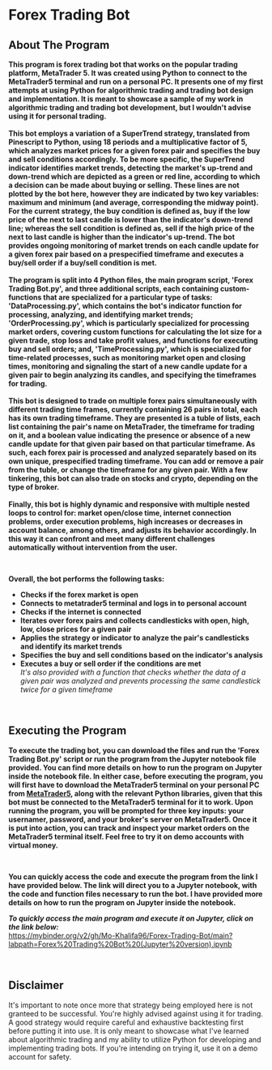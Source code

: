 # Forex Trading Bot

## About The Program
**This program is forex trading bot that works on the popular trading platform, MetaTrader 5. It was created 
using Python to connect to the MetaTrader5 terminal and run on a personal PC. It presents one of my first attempts 
at using Python for algorithmic trading and trading bot design and implementation. It is meant to showcase a sample of 
my work in algorithmic trading and trading bot development, but I wouldn't advise using it for personal trading.**
<br>
<br>
**This bot employs a variation of a SuperTrend strategy, translated from Pinescript to Python, using 18 periods and a 
multiplicative factor of 5, which analyzes market prices for a given forex pair and specifies the buy and sell conditions 
accordingly. To be more specific, the SuperTrend indicator identifies market trends, detecting the market's up-trend 
and down-trend which are depicted as a green or red line, according to which a decision can be made about buying or selling. 
These lines are not plotted by the bot here, however they are indicated by two key variables: maximum and minimum (and average, 
corresponding the midway point). For the current strategy, the buy condition is defined as, buy if the low price of the next to 
last candle is lower than the indicator's down-trend line; whereas the sell condition is defined as, sell if the high price of 
the next to last candle is higher than the indicator's up-trend. The bot provides ongoing monitoring of market trends on each 
candle update for a given forex pair based on a prespecified timeframe and executes a buy/sell order if a buy/sell condition is met.**
<br>
<br>
**The program is split into 4 Python files, the main program script, 'Forex Trading Bot.py', and three additional scripts, each 
containing custom-functions that are specialized for a particular type of tasks: 'DataProcessing.py', which contains the bot's 
indicator function for processing, analyzing, and identifying market trends; 'OrderProcessing.py', which is particularly 
specialized for processing market orders, covering custom functions for calculating the lot size for a given trade, stop 
loss and take profit values, and functions for executing buy and sell orders; and, 'TimeProcessing.py', which is specialized 
for time-related processes, such as monitoring market open and closing times, monitoring and signaling the start of a new 
candle update for a given pair to begin analyzing its candles, and specifying the timeframes for trading.**
<br>
<br>
**This bot is designed to trade on multiple forex pairs simultaneously with different trading time frames, currently containing 26 pairs 
in total, each has its own trading timeframe. They are presented is a tuble of lists, each list containing the pair's name on MetaTrader,
the timeframe for trading on it, and a boolean value indicating the presence or absence of a new candle update for that given pair based on 
that particular timeframe. As such, each forex pair is processed and analyzed separately based on its own unique, prespecified trading 
timeframe. You can add or remove a pair from the tuble, or change the timeframe for any given pair. With a few tinkering, this bot can 
also trade on stocks and crypto, depending on the type of broker.**
<br>
<br>
**Finally, this bot is highly dynamic and responsive with multiple nested loops to control for: market open/close time, internet connection 
problems, order execution problems, high increases or decreases in account balance, among others, and adjusts its behavior accordingly. In 
this way it can confront and meet many different challenges automatically without intervention from the user.** 

<br>

**Overall, the bot performs the following tasks:**
 - **Checks if the forex market is open** <br>
 - **Connects to metatrader5 terminal and logs in to personal account** <br> 
 - **Checks if the internet is connected** <br>
 - **Iterates over forex pairs and collects candlesticks with open, high, low, close prices for a given pair** <br>
 - **Applies the strategy or indicator to analyze the pair's candlesticks and identify its market trends** <br>
 - **Specifies the buy and sell conditions based on the indicator's analysis** <br>
 - **Executes a buy or sell order if the conditions are met** <br>
*It's also provided with a function that checks whether the data of a given pair was analyzed and prevents processing the same candlestick twice for a given timeframe*

<br>

## Executing the Program 
**To execute the trading bot, you can download the files and run the 'Forex Trading Bot.py' script or run the program 
from the Jupyter notebook file provided. You can find more details on how to run the program on Jupyter inside the notebook
file. In either case, before executing the program, you will first have to download the MetaTrader5 terminal on your personal PC from [MetaTrader5](https://www.metatrader5.com/en/download), 
along with the relevant Python libraries, given that this bot must be connected to the MetaTrader5 terminal for it to work. Upon 
running the program, you will be prompted for three key inputs: your usernamer, password, and your broker's server on MetaTrader5. 
Once it is put into action, you can track and inspect your market orders on the MetaTrader5 terminal itself. Feel free to try it on 
demo accounts with virtual money.**

<br>

**You can quickly access the code and execute the program from the link I have provided below. The link will direct you to a Jupyter notebook, 
with the code and function files necessary to run the bot. I have provided more details on how to run the program on Jupyter inside the notebook.**
<br>

***To quickly access the main program and execute it on Jupyter, click on the link below:*** <br>
https://mybinder.org/v2/gh/Mo-Khalifa96/Forex-Trading-Bot/main?labpath=Forex%20Trading%20Bot%20(Jupyter%20version).ipynb

<br>

## Disclaimer 
It's important to note once more that strategy being employed here is not granteed to be successful. You're highly advised 
against using it for trading. A good strategy would require careful and exhaustive backtesting first before putting 
it into use. It is only meant to showcase what I've learned about algorithmic trading and my ability to utilize Python 
for developing and implementing trading bots. If you're intending on trying it, use it on a demo account for safety.
<br>
<br>
